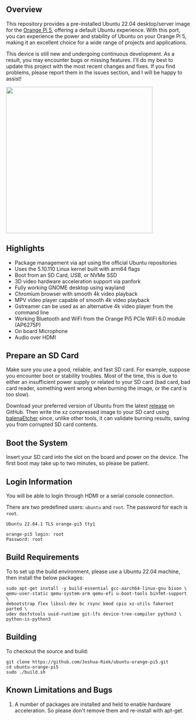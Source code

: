 ## Overview

This repository provides a pre-installed Ubuntu 22.04 desktop/server image for the [Orange Pi 5](http://www.orangepi.org/html/hardWare/computerAndMicrocontrollers/details/Orange-Pi-5.html), offering a default Ubuntu experience. With this port, you can experience the power and stability of Ubuntu on your Orange Pi 5, making it an excellent choice for a wide range of projects and applications.

This device is still new and undergoing continuous development. As a result, you may encounter bugs or missing features. I'll do my best to update this project with the most recent changes and fixes. If you find problems, please report them in the issues section, and I will be happy to assist!

<img src="https://i.imgur.com/eQnRu1t.png" width="400">

## Highlights

* Package management via apt using the official Ubuntu repositories
* Uses the 5.10.110 Linux kernel built with arm64 flags
* Boot from an SD Card, USB, or NVMe SSD
* 3D video hardware acceleration support via panfork
* Fully working GNOME desktop using wayland
* Chromium browser with smooth 4k video playback
* MPV video player capable of smooth 4k video playback
* Gstreamer can be used as an alternative 4k video player from the command line
* Working Bluetooth and WiFi from the Orange Pi5 PCIe WiFi 6.0 module (AP6275P)
* On board Microphone
* Audio over HDMI

## Prepare an SD Card

Make sure you use a good, reliable, and fast SD card. For example, suppose you encounter boot or stability troubles. Most of the time, this is due to either an insufficient power supply or related to your SD card (bad card, bad card reader, something went wrong when burning the image, or the card is too slow).

Download your preferred version of Ubuntu from the latest [release](https://github.com/Joshua-Riek/ubuntu-orange-pi5/releases) on GitHub. Then write the xz compressed image to your SD card using [balenaEtcher](https://www.balena.io/etcher) since, unlike other tools, it can validate burning results, saving you from corrupted SD card contents.

## Boot the System

Insert your SD card into the slot on the board and power on the device. The first boot may take up to two minutes, so please be patient.

## Login Information

You will be able to login through HDMI or a serial console connection.

There are two predefined users: `ubuntu` and `root`. The password for each is `root`.

```
Ubuntu 22.04.1 TLS orange-pi5 tty1

orange-pi5 login: root
Password: root
```

## Build Requirements

To to set up the build environment, please use a Ubuntu 22.04 machine, then install the below packages:

```
sudo apt-get install -y build-essential gcc-aarch64-linux-gnu bison \
qemu-user-static qemu-system-arm qemu-efi u-boot-tools binfmt-support \
debootstrap flex libssl-dev bc rsync kmod cpio xz-utils fakeroot parted \
udev dosfstools uuid-runtime git-lfs device-tree-compiler python3 \
python-is-python3 
```

## Building

To checkout the source and build:

```
git clone https://github.com/Joshua-Riek/ubuntu-orange-pi5.git
cd ubuntu-orange-pi5
sudo ./build.sh
```

## Known Limitations and Bugs

1. A number of packages are installed and held to enable hardware acceleration. So please don't remove them and re-install with apt-get.
